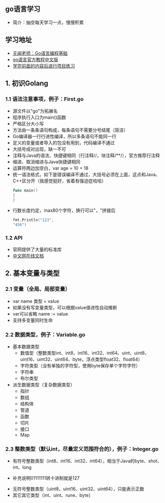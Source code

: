 ## go语言学习
- 简介：抽空每天学习一点，慢慢积累

## 学习地址
* [无闻老师：Go语言编程基础](https://github.com/unknwon/go-fundamental-programming  )  
* [go语言官方教程中文版](https://github.com/Go-zh/tour)  
* [学完前面的内容后进行项目练习](https://github.com/astaxie/build-web-application-with-golang)


## 1. 初识Golang
### 1.1 语法注意事项，例子：First.go
* 源文件以"go"为拓展名
* 程序执行入口为main()函数
* 严格区分大小写
* 方法由一条条语句构成，每条语句不需要分号结尾（简洁）
* Go编译器一行行进性编译，所以多条语句不能同一行
* 定义的变量或者导入的包没有用到，代码编译不通过
* 大括号成对出现，缺一不可
* 注释与Java的语法、快捷键相同（行注释//，块注释/**/），官方推荐行注释
* 缩进、取消缩进与Java快捷键相同 
* 运算符两边加空白，var age = 10 + 18
* 统一语法格式，如下是错误编译不通过，大括号必须在上面，这点和Java、C++区分开（我感觉挺好，省着有强迫症哈哈）
    ~~~go
    func main()
    {
    }
    ~~~
* 行数长度约定，max80个字符，换行可以"，"拼接后
    ~~~go
    fmt.Println("123",
    "456")
    ~~~

### 1.2 API
* 官网提供了大量的标准库
* [中文网在线文档](https://studygolang.com/pkgdoc)

## 2. 基本变量与类型
### 2.1 变量（全局、局部变量）
* var name 类型 = value
* 如果没有写变量类型，可以根据value值进性自动推断
* var可以省略 name := value
* 支持多变量同时生命

### 2.2 数据类型，例子：Variable.go
* 基本数据类型
  - 数值型（整数类型int、int8、int16、int32、int64、uint、uint8、uint16、uint32、uint64、byte，浮点类型float32、float64）
  - 字符类型（没有单独的字符型，使用byte保存单个字符字符）
  - 字符串
  - 布尔类型
* 派生数据类型（复杂数据类型）
  - 指针
  - 数组
  - 结构体
  - 管道
  - 函数
  - 切片
  - 接口
  - Map

### 2.3 整数类型（默认int，尽量定义范围符合的），例子：Integer.go
* 有符号整数类型（int8、int16、int32、int64），相当于Java的byte、shot、int、long
 - 补充说明01111111转十进制就是127
* 无符号整数类型（uint8、uint16、uint32、uint64），只能表示正数
* 其它其它类型（int、uint、rune、byte）